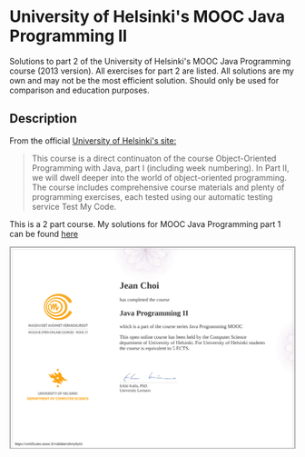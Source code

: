 # University of Helsinki's MOOC Java Programming II
Solutions to part 2 of the University of Helsinki's MOOC Java Programming course (2013 version). All exercises for part 2 are listed.
All solutions are my own and may not be the most efficient solution. Should only be used for comparison and education
purposes. 

## Description
From the official [University of Helsinki's site: ](https://moocfi.github.io/courses/2013/programming-part-2/)

> This course is a direct continuaton of the course Object-Oriented Programming with Java, part I (including week numbering). In Part II, we will dwell deeper into the world of object-oriented programming. The course includes comprehensive course materials and plenty of programming exercises, each tested using our automatic testing service Test My Code.

This is a 2 part course. My solutions for MOOC Java Programming part 1 can be found [here](https://github.com/jeanchoi62/mooc-java-programming-i)

![Jean Choi MOOC II Completion Certificate](certificate-java-programming-ii.png)

